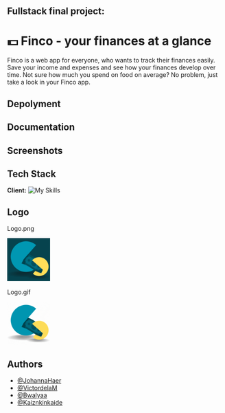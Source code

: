 ## Fullstack final project: 

# 💵 Finco - your finances at a glance

Finco is a web app for everyone, who wants to track their finances easily. Save your income and expenses and see how your finances develop over time. Not sure how much you spend on food on average? No problem, just take a look in your Finco app.

## Depolyment



## Documentation

## Screenshots

## Tech Stack

**Client:** 
![My Skills](https://skillicons.dev/icons?i=js,html,css,react,tailwind,vite,victory&perline=12)

## Logo

Logo.png

<img src="./frontend/src/assets/img/Logo_Backend_Abschlussprojekt_dark.png" width='100px' height='100px'/>


 Logo.gif

<img src="./frontend/src/assets/img/Logo-wechsel.gif" width='100px' height='100px'/>


## Authors

- [@JohannaHaer](https://github.com/JohannaHaer)
- [@VictordelaM](https://github.com/VictordelaM)
- [@Bwalyaa](https://github.com/Bwalyaa)
- [@Kaiznkinkaide](https://github.com/Kaiznkinkaide)